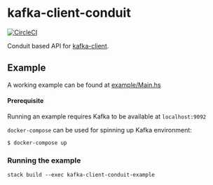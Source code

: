 # kafka-client-conduit
[![CircleCI](https://circleci.com/gh/haskell-works/kafka-client-conduit.svg?style=svg&circle-token=ff8f54bf644e2081b5683f3326559767b196814b)](https://circleci.com/gh/haskell-works/kafka-client-conduit)

Conduit based API for [kafka-client](https://github.com/haskell-works/kafka-client).

## Example

A working example can be found at [example/Main.hs](example/Main.hs)

#### Prerequisite
Running an example requires Kafka to be available at `localhost:9092`

`docker-compose` can be used for spinning up Kafka environment:

```
$ docker-compose up
```

### Running the example

```
stack build --exec kafka-client-conduit-example
```
